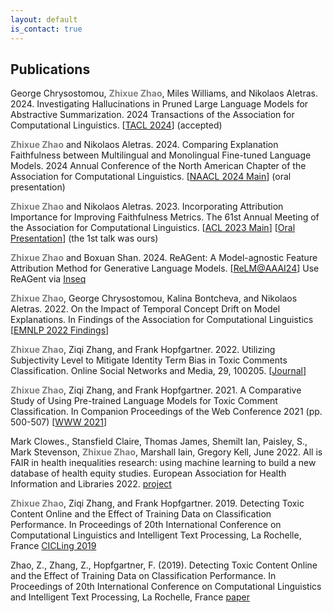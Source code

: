 ```yaml
---
layout: default
is_contact: true
---
```




## Publications

George Chrysostomou, **<span style="color:grey">Zhixue Zhao</span>**, Miles Williams, and Nikolaos Aletras. 2024. Investigating Hallucinations in Pruned Large Language Models for Abstractive Summarization. 2024 Transactions of the Association for
Computational Linguistics. [[TACL 2024](https://arxiv.org/pdf/2311.09335)] (accepted)


**<span style="color:grey">Zhixue Zhao</span>** and Nikolaos Aletras. 2024. Comparing Explanation Faithfulness between Multilingual and Monolingual Fine-tuned Language Models. 2024 Annual Conference of the North American Chapter of the Association for Computational Linguistics. [[NAACL 2024 Main](https://arxiv.org/pdf/2403.12809)] (oral presentation)


**<span style="color:grey">Zhixue Zhao</span>** and Nikolaos Aletras. 2023. Incorporating Attribution Importance for Improving Faithfulness Metrics. The 61st Annual Meeting of the Association for Computational Linguistics.
[[ACL 2023 Main](https://aclanthology.org/2023.acl-long.261/)]
[[Oral Presentation](https://us06web.zoom.us/rec/play/TisLvdRrfqNRYts4y0A6wJeoV2H6kL2eRywX7Jl_wGUxBVO_n_HoIfVi1lhO0OK1sUw-gDjFpHuuDz6o.-zDGXXlaq7nOwrW7?canPlayFromShare=true&from=share_recording_detail&continueMode=true&componentName=rec-play&originRequestUrl=https%3A%2F%2Fus06web.zoom.us%2Frec%2Fshare%2Fc0BepePE3QACrdQQpFnEISDmrUSvV5T7XwJcW1TN0jkGEvVMutm55KeLx9eKWXH4.R0SYaV552qVO0sfV)] (the 1st talk was ours)

**<span style="color:grey">Zhixue Zhao</span>** and Boxuan Shan. 2024. ReAGent: A Model-agnostic Feature Attribution Method for Generative Language Models. [[ReLM@AAAI24](https://arxiv.org/pdf/2402.00794)] Use ReAGent via [Inseq](https://inseq.org/en/latest/main_classes/feature_attribution.html#inseq.attr.feat.ReagentAttribution)


**<span style="color:grey">Zhixue Zhao</span>**, George Chrysostomou, Kalina Bontcheva, and Nikolaos Aletras. 2022. On the Impact of Temporal Concept Drift on Model Explanations. In Findings of the Association for Computational Linguistics [[EMNLP 2022 Findings](https://aclanthology.org/2022.findings-emnlp.298/)]


**<span style="color:grey">Zhixue Zhao</span>**, Ziqi Zhang, and Frank Hopfgartner. 2022. Utilizing Subjectivity Level to Mitigate Identity Term Bias in Toxic Comments Classification. Online Social Networks and Media, 29, 100205. [[Journal](https://www.sciencedirect.com/science/article/abs/pii/S246869642200009X)]


**<span style="color:grey">Zhixue Zhao</span>**, Ziqi Zhang, and Frank Hopfgartner. 2021. A Comparative Study of Using Pre-trained Language Models for Toxic Comment Classification. In Companion Proceedings of the Web Conference 2021 (pp. 500-507) [[WWW 2021](https://dl.acm.org/doi/abs/10.1145/3442442.3452313#:~:text=Our%20results%20show%20that%2C%20Out,such%20as%20CNN%20and%20BiLSTM.)]


Mark Clowes., Stansfield Claire, Thomas James, Shemilt Ian, Paisley, S., Mark Stevenson, **<span style="color:grey">Zhixue Zhao</span>**, Marshall Iain, Gregory Kell, June 2022. All is FAIR in health inequalities research: using machine learning to build a new database of health equity studies. European Association for Health Information and Libraries 2022. [project](https://eppi.ioe.ac.uk/eppi-vis/Fair)

**<span style="color:grey">Zhixue Zhao</span>**, Ziqi Zhang, and Frank Hopfgartner. 2019. Detecting Toxic Content Online and the Effect of Training Data on Classification Performance. In Proceedings of 20th International Conference on Computational Linguistics and Intelligent Text Processing, La Rochelle, France [CICLing 2019](https://easychair.org/publications/preprint/XGmR)

Zhao, Z., Zhang, Z., Hopfgartner, F. (2019). Detecting Toxic Content Online and the Effect of Training Data on Classification Performance. In Proceedings of 20th International Conference on Computational Linguistics and Intelligent Text Processing, La Rochelle, France [paper](https://easychair.org/publications/preprint/XGmR)

